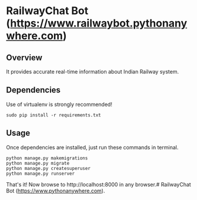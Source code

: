 # RailwayChat Bot (https://www.railwaybot.pythonanywhere.com)

## Overview
It provides accurate real-time information about Indian Railway system.

## Dependencies
Use of virtualenv is strongly recommended!

```sudo pip install -r requirements.txt```

## Usage

Once dependencies are installed, just run these commands in terminal.

```
python manage.py makemigrations
python manage.py migrate
python manage.py createsuperuser
python manage.py runserver
```

That's it! Now browse to http://localhost:8000 in any browser.# RailwayChat Bot (https://www.pythonanywhere.com).